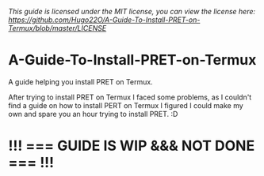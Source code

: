 *This guide is licensed under the MIT license, you can view the license here: https://github.com/Hugo22O/A-Guide-To-Install-PRET-on-Termux/blob/master/LICENSE*

# A-Guide-To-Install-PRET-on-Termux
A guide helping you install PRET on Termux. 

After trying to install PRET on Termux I faced some problems, as I couldn't find a guide on how to install PERT on Termux I figured I could make my own and spare you an hour trying to install PRET. :D 


#



# __!!! === GUIDE IS WIP &&& NOT DONE === !!!__
